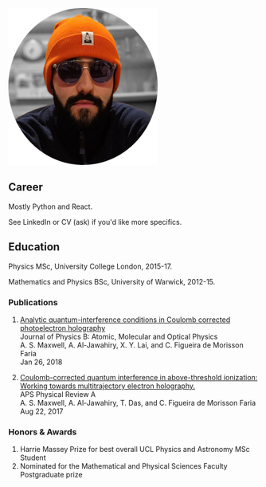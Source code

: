 ![](static/images/me.png)

## Career

Mostly Python and React.

See LinkedIn or CV (ask) if you'd like more specifics. 

## Education

Physics MSc, University College London, 2015-17.  

Mathematics and Physics BSc, University of Warwick, 2012-15.

### Publications

1. [Analytic quantum-interference conditions in Coulomb corrected photoelectron holography](https://iopscience.iop.org/article/10.1088/1361-6455/aa9e81)  
Journal of Physics B: Atomic, Molecular and Optical Physics  
A. S. Maxwell, A. Al-Jawahiry, X. Y. Lai, and C. Figueira de Morisson Faria  
Jan 26, 2018 

2. [Coulomb-corrected quantum interference in above-threshold ionization: Working towards multitrajectory electron holography.](https://journals.aps.org/pra/abstract/10.1103/PhysRevA.96.023420)  
APS Physical Review A  
A. S. Maxwell, A. Al-Jawahiry, T. Das, and C. Figueira de Morisson Faria  
Aug 22, 2017  

### Honors & Awards

1. Harrie Massey Prize for best overall UCL Physics and Astronomy MSc Student
2. Nominated for the Mathematical and Physical Sciences Faculty Postgraduate prize
